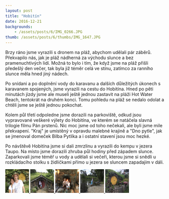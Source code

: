 ```yaml
---
layout: post
title: "Hobitín"
date: 2016-12-21
backgrounds:
    - /assets/posts/6/IMG_0266.JPG
thumb: /assets/posts/6/thumbs/IMG_1647.JPG
---
```


Brzy ráno jsme vyrazili s dronem na pláž, abychom udělali pár záběrů. Překvapilo nás, jak je pláž nádherná za východu slunce a bez pramenuchtivých lidí. Možná to bylo i tím, že když jsme na pláž přišli předešlý den večer, tak byla již téměr celá ve stínu, zatímco za ranního slunce měla hned jiný nádech.

Po snídani a po doplnění vody do karavanu a dalších důležitých úkonech s karavanem spojených, jsme vyrazili na cestu do Hobitína. Hned po pěti minutách jízdy jsme ale museli ještě jednou zastavit na pláži Hot Water Beach, tentokrát na druhém konci. Tomu pohledu na pláž se nedalo odolat a chtěli jsme se ještě jednou pokochat.

Kolem půl třetí odpoledne jsme dorazili na parkoviště, odkud jsou vypravované veškeré výlety do Hobitína, ve kterém se natáčela slavná trilogie filmu Pán prstenů. Nic moc jsme od toho nečekali, ale byli jsme mile překvapení. "Kraj" je umístěný v opravdu malebné krajině a "Dno pytle", jak se jmenoval domeček Bilba Pytlíka a i ostatní stavení jsou moc hezké.

Po návštěvě Hobitína jsme si dali zmrzlinu a vyrazili do kempu v jezera Taupo. Na místo jsme dorazili zhruba půl hodiny před západem slunce. Zaparkovali jsme téměř u vody a udělali si večeři, kterou jsme si snědli u rozkládacího stolku s židličkami přímo u jezera se sluncem zapadajím v dáli.

<a href="/assets/posts/6/IMG_0223.JPG" title="Selfie v Hobitíně">
	<img src="/assets/posts/6/thumbs/IMG_0223.JPG" width="75" height="75">
</a>

<a href="/assets/posts/6/IMG_0255.JPG" title="Dva hobiti">
	<img src="/assets/posts/6/thumbs/IMG_0255.JPG" width="75" height="75">
</a>

<a href="/assets/posts/6/IMG_0302.JPG" title="U Zeleného draka">
	<img src="/assets/posts/6/thumbs/IMG_0302.JPG" width="75" height="75">
</a>

<a href="/assets/posts/6/IMG_0322.JPG" title="Rybník">
	<img src="/assets/posts/6/thumbs/IMG_0322.JPG" width="75" height="75">
</a>

<a href="/assets/posts/6/IMG_1647.JPG" title="u Samvěda Křepelky">
	<img src="/assets/posts/6/thumbs/IMG_1647.JPG" width="75" height="75">
</a>